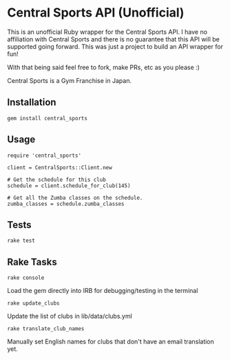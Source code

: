 # Central Sports API (Unofficial)

This is an unofficial Ruby wrapper for the Central Sports API. I have no affiliation with Central Sports and there is no guarantee that this API will be supported going forward. This was just a project to build an API wrapper for fun!

With that being said feel free to fork, make PRs, etc as you please :)

Central Sports is a Gym Franchise in Japan.

## Installation

```
gem install central_sports
```

## Usage

```
require 'central_sports'

client = CentralSports::Client.new

# Get the schedule for this club
schedule = client.schedule_for_club(145)

# Get all the Zumba classes on the schedule.
zumba_classes = schedule.zumba_classes
```

## Tests

```
rake test
```

## Rake Tasks

```
rake console
```

Load the gem directly into IRB for debugging/testing in the terminal

```
rake update_clubs
```

Update the list of clubs in lib/data/clubs.yml

```
rake translate_club_names
```

Manually set English names for clubs that don't have an email translation yet.
